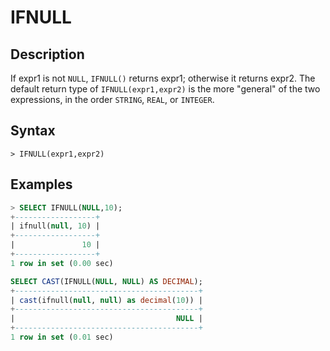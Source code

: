 # **IFNULL**

## **Description**

If expr1 is not `NULL`, `IFNULL()` returns expr1; otherwise it returns expr2.
The default return type of `IFNULL(expr1,expr2)` is the more "general" of the two expressions, in the order `STRING`, `REAL`, or `INTEGER`.

## **Syntax**

```
> IFNULL(expr1,expr2)
```

## **Examples**

```sql
> SELECT IFNULL(NULL,10);
+------------------+
| ifnull(null, 10) |
+------------------+
|               10 |
+------------------+
1 row in set (0.00 sec)
```

```sql
SELECT CAST(IFNULL(NULL, NULL) AS DECIMAL);
+-----------------------------------------+
| cast(ifnull(null, null) as decimal(10)) |
+-----------------------------------------+
|                                    NULL |
+-----------------------------------------+
1 row in set (0.01 sec)
```
